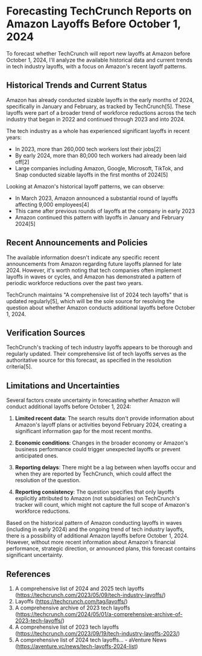 # Forecasting TechCrunch Reports on Amazon Layoffs Before October 1, 2024

To forecast whether TechCrunch will report new layoffs at Amazon before October 1, 2024, I'll analyze the available historical data and current trends in tech industry layoffs, with a focus on Amazon's recent layoff patterns.

## Historical Trends and Current Status

Amazon has already conducted sizable layoffs in the early months of 2024, specifically in January and February, as tracked by TechCrunch[5]. These layoffs were part of a broader trend of workforce reductions across the tech industry that began in 2022 and continued through 2023 and into 2024.

The tech industry as a whole has experienced significant layoffs in recent years:
- In 2023, more than 260,000 tech workers lost their jobs[2]
- By early 2024, more than 80,000 tech workers had already been laid off[2]
- Large companies including Amazon, Google, Microsoft, TikTok, and Snap conducted sizable layoffs in the first months of 2024[5]

Looking at Amazon's historical layoff patterns, we can observe:
- In March 2023, Amazon announced a substantial round of layoffs affecting 9,000 employees[4]
- This came after previous rounds of layoffs at the company in early 2023
- Amazon continued this pattern with layoffs in January and February 2024[5]

## Recent Announcements and Policies

The available information doesn't indicate any specific recent announcements from Amazon regarding future layoffs planned for late 2024. However, it's worth noting that tech companies often implement layoffs in waves or cycles, and Amazon has demonstrated a pattern of periodic workforce reductions over the past two years.

TechCrunch maintains "A comprehensive list of 2024 tech layoffs" that is updated regularly[5], which will be the sole source for resolving the question about whether Amazon conducts additional layoffs before October 1, 2024.

## Verification Sources

TechCrunch's tracking of tech industry layoffs appears to be thorough and regularly updated. Their comprehensive list of tech layoffs serves as the authoritative source for this forecast, as specified in the resolution criteria[5].

## Limitations and Uncertainties

Several factors create uncertainty in forecasting whether Amazon will conduct additional layoffs before October 1, 2024:

1. **Limited recent data**: The search results don't provide information about Amazon's layoff plans or activities beyond February 2024, creating a significant information gap for the most recent months.

2. **Economic conditions**: Changes in the broader economy or Amazon's business performance could trigger unexpected layoffs or prevent anticipated ones.

3. **Reporting delays**: There might be a lag between when layoffs occur and when they are reported by TechCrunch, which could affect the resolution of the question.

4. **Reporting consistency**: The question specifies that only layoffs explicitly attributed to Amazon (not subsidiaries) on TechCrunch's tracker will count, which might not capture the full scope of Amazon's workforce reductions.

Based on the historical pattern of Amazon conducting layoffs in waves (including in early 2024) and the ongoing trend of tech industry layoffs, there is a possibility of additional Amazon layoffs before October 1, 2024. However, without more recent information about Amazon's financial performance, strategic direction, or announced plans, this forecast contains significant uncertainty.

## References

1. A comprehensive list of 2024 and 2025 tech layoffs (https://techcrunch.com/2023/05/09/tech-industry-layoffs/)
2. Layoffs (https://techcrunch.com/tag/layoffs/)
3. A comprehensive archive of 2023 tech layoffs (https://techcrunch.com/2024/05/01/a-comprehensive-archive-of-2023-tech-layoffs/)
4. A comprehensive list of 2023 tech layoffs (https://techcrunch.com/2023/09/19/tech-industry-layoffs-2023/)
5. A comprehensive list of 2024 tech layoffs... - aVenture News (https://aventure.vc/news/tech-layoffs-2024-list)